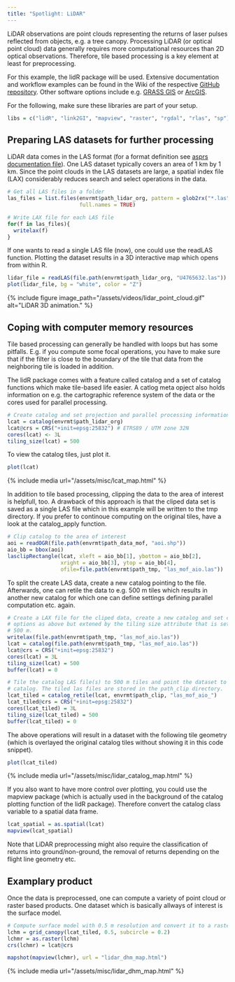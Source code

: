 ```yaml
---
title: "Spotlight: LiDAR"
---
```




LiDAR observations are point clouds representing the returns of laser pulses reflected from objects, e.g. a tree canopy. Processing LiDAR (or optical point cloud) data generally  requires more computational resources than 2D optical observations. Therefore, tile based processing is a key element at least for preprocessing.

<!--more-->

For this example, the lidR package will be used. Extensive documentation and workflow examples can be found in the Wiki of the respective [GitHub repository](https://github.com/Jean-Romain/lidR). Other software options include e.g. [GRASS GIS](https://grass.osgeo.org/screenshots/lidar/) or [ArcGIS](https://desktop.arcgis.com/en/arcmap/10.3/manage-data/las-dataset/a-quick-tour-of-lidar-in-arcgis.htm).

For the following, make sure these libraries are part of your setup.

```r
libs = c("lidR", "link2GI", "mapview", "raster", "rgdal", "rlas", "sp")
```

## Preparing LAS datasets for further processing
LiDAR data comes in the LAS format (for a format definition see [asprs documentation file](https://www.asprs.org/a/society/committees/standards/LAS_1_4_r13.pdf)). One LAS dataset typically covers an area of 1 km by 1 km. Since the point clouds in the LAS datasets are large, a spatial index file (LAX) considerably reduces search and select operations in the data.


```r
# Get all LAS files in a folder
las_files = list.files(envrmt$path_lidar_org, pattern = glob2rx("*.las"),
                       full.names = TRUE)

# Write LAX file for each LAS file
for(f in las_files){
  writelax(f)
}
```
If one wants to read a single LAS file (now), one could use the readLAS function. Plotting the dataset results in a 3D interactive map which opens from within R.

```r
lidar_file = readLAS(file.path(envrmt$path_lidar_org, "U4765632.las"))
plot(lidar_file, bg = "white", color = "Z")
```

{% include figure image_path="/assets/videos/lidar_point_cloud.gif" alt="LiDAR 3D animation." %}




## Coping with computer memory resources
Tile based processing can generally be handled with loops but has some pitfalls. E.g. if you compute some focal operations, you have to make sure that if the filter is close to the boundary of the tile that data from the neighboring tile is loaded in addition. 

The lidR package comes with a feature called catalog and a set of catalog functions which make tile-based life easier. A catlog meta opject also holds information on e.g. the cartographic reference system of the data or the cores used for parallel processing.


```r
# Create catalog and set projection and parallel processing information
lcat = catalog(envrmt$path_lidar_org)
lcat@crs = CRS("+init=epsg:25832") # ETRS89 / UTM zone 32N
cores(lcat) <- 3L
tiling_size(lcat) = 500
```





To view the catalog tiles, just plot it.

```r
plot(lcat)
```
{% include media url="/assets/misc/lcat_map.html" %}


In addition to tile based processing, clipping the data to the area of interest is helpfull, too. A drawback of this approach is that the cliped data set is saved as a single LAS file which in this example will be written to the tmp directory. If you prefer to continoue computing on the original tiles, have a look at the catalog_apply function.

```r
# Clip catalog to the area of interest
aoi = readOGR(file.path(envrmt$path_data_mof, "aoi.shp"))
aio_bb = bbox(aoi)
lasclipRectangle(lcat, xleft = aio_bb[1], ybottom = aio_bb[2], 
                 xright = aio_bb[3], ytop = aio_bb[4],
                 ofile=file.path(envrmt$path_tmp, "las_mof_aio.las"))
```


To split the create LAS data, create a new catalog pointing to the file. Afterwards, one can retile the data to e.g. 500 m tiles which results in another new catalog for which one can define settings defining parallel computation etc. again.

```r
# Create a LAX file for the cliped data, create a new catalog and set catalog 
# options as above but extened by the tiling size attribute that is set to 
# 500 m.
writelax(file.path(envrmt$path_tmp, "las_mof_aio.las"))
lcat = catalog(file.path(envrmt$path_tmp, "las_mof_aio.las"))
lcat@crs = CRS("+init=epsg:25832")
cores(lcat) = 3L
tiling_size(lcat) = 500
buffer(lcat) = 0

# Tile the catalog LAS file(s) to 500 m tiles and point the dataset to a new
# catalog. The tiled las files are stored in the path_clip directory.
lcat_tiled = catalog_retile(lcat, envrmt$path_clip, "las_mof_aio_")
lcat_tiled@crs = CRS("+init=epsg:25832")
cores(lcat_tiled) = 3L
tiling_size(lcat_tiled) = 500
buffer(lcat_tiled) = 0
```




The above operations will result in a dataset with the following tile geometry (which is overlayed the original catalog tiles without showing it in this code snippet).

```r
plot(lcat_tiled)
```
{% include media url="/assets/misc/lidar_catalog_map.html" %}

If you also want to have more control over plotting, you could use the mapview package (which is actually used in the background of the catalog plotting function of the lidR package). Therefore convert the catalog class variable to a spatial data frame.


```r
lcat_spatial = as.spatial(lcat)
mapview(lcat_spatial)
```


Note that LiDAR preprocessing might also require the classification of returns into ground/non-ground, the removal of returns depending on the flight line geometry etc.

## Examplary product
Once the data is preprocessed, one can compute a variety of point cloud or raster based products. One dataset which is basically allways of interest is the surface model.


```r
# Compute surface model with 0.5 m resolution and convert it to a raster object.
lchm = grid_canopy(lcat_tiled, 0.5, subcircle = 0.2)
lchmr = as.raster(lchm)
crs(lchmr) = lcat@crs
```







```r
mapshot(mapview(lchmr), url = "lidar_dhm_map.html")
```
{% include media url="/assets/misc/lidar_dhm_map.html" %}


